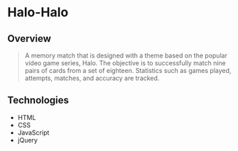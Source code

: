 # Halo-Halo

## Overview

> A memory match that is designed with a theme based on the popular video game series, Halo. The objective is to successfully match nine pairs of cards from a set of eighteen. Statistics such as games played, attempts, matches, and accuracy are tracked.


## Technologies

- HTML
- CSS
- JavaScript
- jQuery
